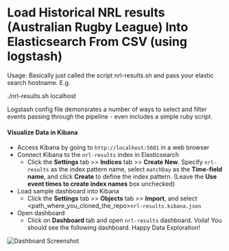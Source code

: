 # Load Historical NRL results (Australian Rugby League) Into Elasticsearch From CSV (using logstash)

Usage: 
Basically just called the script nrl-results.sh and pass your elastic search hostname. E.g.

./nrl-results.sh localhost

Logstash config file demonsrates a number of ways to select and filter events passing through the pipeline - even includes a simple ruby script. 


  #### Visualize Data in Kibana

  * Access Kibana by going to `http://localhost:5601` in a web browser
  * Connect Kibana to the `nrl-results` index in Elasticsearch
      * Click the **Settings** tab >> **Indices** tab >> **Create New**. Specify `nrl-results` as the index pattern name, select `matchDay` as the **Time-field name**, and click **Create** to define the index pattern. (Leave the **Use event times to create index names** box unchecked)
  * Load sample dashboard into Kibana
      * Click the **Settings** tab >> **Objects** tab >> **Import**, and select <path_where_you_cloned_the_repo>`nrl-results.kibana.json`
  * Open dashboard
      * Click on **Dashboard** tab and open `nrl-results` dashboard. Voila! You should see the following dashboard. Happy Data Exploration!

  ![Dashboard Screenshot](https://github.com/swarmee/swarmee.datasets/raw/master/nrl-results/nrl-results.png)

